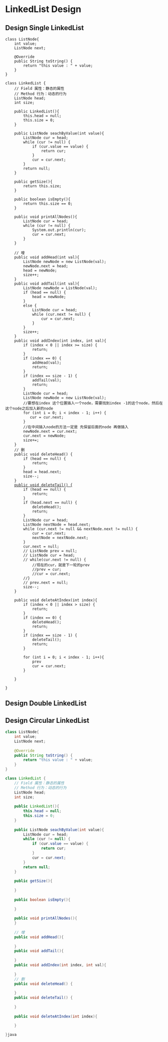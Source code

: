 # LinkedList Design

## Design Single LinkedList

<pre class="language-java"><code class="lang-java">class ListNode{ 
    int value;
    ListNode next;
    
    @Override
    public String toString() {
        return "this value : " + value;
    }
}

class LinkedList {
    // Field 属性：静态的属性
    // Method 行为：动态的行为
    ListNode head;
    int size;
    
    public LinkedList(){
        this.head = null;
        this.size = 0;
    }
    
    public ListNode seachByValue(int value){
        ListNode cur = head;
        while (cur != null) {
            if (cur.value == value) {
                return cur;
            }
            cur = cur.next;
        }
        return null;
    }
    
    public getSize(){
        return this.size;
    }
    
    public boolean isEmpty(){
        return this.size == 0;
    }
    
    public void printAllNodes(){
        ListNode cur = head;
        while (cur != null) {
            System.out.println(cur);
            cur = cur.next;
        }
    }
    
    // 增
    public void addHead(int val){
        ListNode newNode = new ListNode(val);
        newNode.next = head;
        head = newNode;
        size++;
    }
    public void addTail(int val){
        ListNode newNode = ListNode(val);
        if (head == null) {
            head = newNode;
        }
        else {
            ListNode cur = head;
            while (cur.next != null) {
                cur = cur.next;
            }
        }
        size++;
    }
    public void addIndex(int index, int val){
        if (index &#x3C; 0 || index >= size) {
            return;
        }
        if (index == 0) {
            addHead(val);
            return;
        }
        if (index == size - 1) {
            addTail(val);
            return;
        }
        ListNode cur = head;
        ListNode newNode = new ListNode(val);
        //要想在index 这个位置插入一个node，需要找到index -1的这个node，然后在这个node之后加入新的node
        for (int i = 0; i &#x3C; index - 1; i++) {
           cur = cur.next;  
        }
        //在中间插入node的方法一定是 先保留后面的node 再做插入
        newNode.next = cur.next;
        cur.next = newNode;
        size+=;
    }
    // 删
    public void deleteHead() {
        if (head == null) {
            return;
        }
        head = head.next;
        size--;
    }
    <a data-footnote-ref href="#user-content-fn-1">public void deleteTail() {</a>
        if (head == null) {
            return;
        }
        if (head.next == null) {
            deleteHead();
            return;
        }
        ListNode cur = head;
        ListNode nextNode = head.next;
        while (cur.next != null &#x26;&#x26; nextNode.next != null) {
            cur = cur.next;
            nextNode = nextNode.next;
        }
        cur.next = null;
        // ListNode prev = null;
        // ListNode cur = head;
        // while(cur.next != null) {
            //现在的cur，就是下一轮的prev
            //prev = cur;
            //cur = cur.next;
        //}
        // prev.next = null;
        size--;
    }
    
    public void deleteAtIndex(int index){
        if (index &#x3C; 0 || index > size) {
            return;
        }
        if (index == 0) {
            deleteHead();
            return;
        }
        if (index == size - 1) {
            deleteTail();
            return;
        }
        
        for (int i = 0; i &#x3C; index - 1; i++){
            prev
            cur = cur.next;
        }
        
    }

}
</code></pre>





## Design Double LinkedList







## Design Circular LinkedList















```java
class ListNode{ 
    int value;
    ListNode next;
    
    @Override
    public String toString() {
        return "this value : " + value;
    }
}

class LinkedList {
    // Field 属性：静态的属性
    // Method 行为：动态的行为
    ListNode head;
    int size;
    
    public LinkedList(){
        this.head = null;
        this.size = 0;
    }
    
    public ListNode seachByValue(int value){
        ListNode cur = head;
        while (cur != null) {
            if (cur.value == value) {
                return cur;
            }
            cur = cur.next;
        }
        return null;
    }
    
    public getSize(){
    
    }
    
    public boolean isEmpty(){
    
    }
    
    public void printAllNodes(){
    }
    
    // 增
    public void addHead(){
    
    }
    public void addTail(){
    
    }
    public void addIndex(int index, int val){
    
    }
    // 删
    public void deleteHead() {
    
    }
    public void deleteTail() {
    
    }
    
    public void deleteAtIndex(int index){
    
    }

}java
```

[^1]: 

